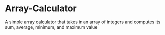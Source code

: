 # Array-Calculator
A simple array calculator that takes in an array of integers and computes its sum, average, minimum, and maximum value
